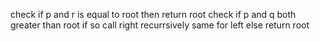 ​check if p and r is equal to root then return root
check if p and q both greater than root if so call right recurrsively same for left
else return root
